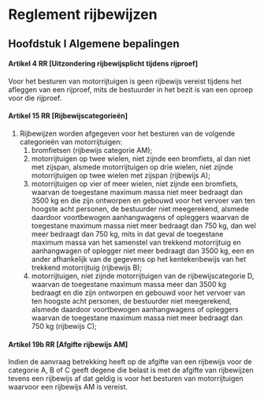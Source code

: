 # Reglement rijbewijzen

## Hoofdstuk I Algemene bepalingen

#### Artikel 4 RR [Uitzondering rijbewijsplicht tijdens rijproef]

Voor het besturen van motorrijtuigen is geen rijbewijs vereist tijdens het afleggen van een rijproef, mits de bestuurder in het bezit is van een oproep voor die rijproef.

#### Artikel 15 RR [Rijbewijscategorieën]

1. Rijbewijzen worden afgegeven voor het besturen van de volgende categorieën van motorrijtuigen:
    1. bromfietsen (rijbewijs categorie AM);
    2. motorrijtuigen op twee wielen, niet zijnde een bromfiets, al dan niet met zijspan, alsmede motorrijtuigen op drie wielen, niet zijnde motorrijtuigen op twee wielen met zijspan (rijbewijs A);
    3. motorrijtuigen op vier of meer wielen, niet zijnde een bromfiets, waarvan de toegestane maximum massa niet meer bedraagt dan 3500 kg en die zijn ontworpen en gebouwd voor het vervoer van ten hoogste acht personen, de bestuurder niet meegerekend, alsmede daardoor voortbewogen aanhangwagens of opleggers waarvan de toegestane maximum massa niet meer bedraagt dan 750 kg, dan wel meer bedraagt dan 750 kg, mits in dat geval de toegestane maximum massa van het samenstel van trekkend motorrijtuig en aanhangwagen of oplegger niet meer bedraagt dan 3500 kg, een en ander afhankelijk van de gegevens op het kentekenbewijs van het trekkend motorrijtuig (rijbewijs B);
    4. motorrijtuigen, niet zijnde motorrijtuigen van de rijbewijscategorie D, waarvan de toegestane maximum massa meer dan 3500 kg bedraagt en die zijn ontworpen en gebouwd voor het vervoer van ten hoogste acht personen, de bestuurder niet meegerekend, alsmede daardoor voortbewogen aanhangwagens of opleggers waarvan de toegestane maximum massa niet meer bedraagt dan 750 kg (rijbewijs C);

#### Artikel 19b RR [Afgifte rijbewijs AM]

Indien de aanvraag betrekking heeft op de afgifte van een rijbewijs voor de categorie A, B of C geeft degene die belast is met de afgifte van rijbewijzen tevens een rijbewijs af dat geldig is voor het besturen van motorrijtuigen waarvoor een rijbewijs AM is vereist.
